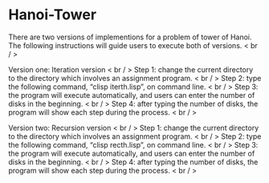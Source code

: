 # Hanoi-Tower

There are two versions of implementions for a problem of tower of Hanoi. The following instructions will guide users to execute both of versions. < br / >

Version one: Iteration version < br / >
Step 1: change the current directory to the directory which involves an assignment program. < br / >
Step 2: type the following command, “clisp iterth.lisp”, on command line. < br / >
Step 3: the program will execute automatically, and users can enter the number of disks in the beginning. < br / >
Step 4: after typing the number of disks, the program will show each step during the process. < br / >

Version two: Recursion version < br / >
Step 1: change the current directory to the directory which involves an assignment program. < br / >
Step 2: type the following command, “clisp recth.lisp”, on command line. < br / >
Step 3: the program will execute automatically, and users can enter the number of disks in the beginning. < br / >
Step 4: after typing the number of disks, the program will show each step during the process. < br / >
